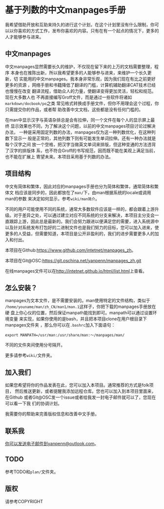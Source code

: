 # 基于列数的中文manpages手册

我希望借助开放和互助来持久的进行这个计划，在这个计划里没有什么限制，你可
以以你喜欢的方式工作，发布你喜欢的内容。只有在有一个起点的情况下，更多的
人才能够参与进来。

## 中文manpages

中文manpages显然需要长久的维护，不仅现在留下来的上万的文档需要整理，程序
本身也在推陈出新，所以我希望更多的人能够参与进来，来维护一个长久更新，切
实能用的中文manpages。我本身非常乐观，因为我们现在有比之前更好更多的资源
，网络手册和书籍降低了翻译的门槛，计算机辅助翻译CAT技术已经也慢慢在改变
翻译流程，借助众人的力量，使翻译变得更加灵活，轻松和规范。现在大多数人也
不再直接编写Groff文件，而是通过一些软件将诸如`markdown/docbook/po`之类
常见格式转换成手册文件，但你不用理会这个过程，你只需提交你的作品，或者帮
助改善中文文档，这些都是没有任何门槛的。

在man中显示汉字与英语杂排总是会有拉伸，同一个文件在每个人的显示屏上最终
显示效果也不同，为了解决这个问题，以前的中文manpages项目讨论过解决办法，
一种是采用固定列数的办法，manpages仅为这一种列数优化，在这种列数下显示一
般是正常的，其他列数下则有可能发生单词拉伸。还有一种办法就是每个汉字之间
放一个空格，把汉字当做英文单词来排版，但这种变通的方法违背了汉字的排版体
系，也不符合Groff的书写规范，因而既不能在美观上满足当前，也不能在扩展上
寄望未来。本项目采用基于列数的办法。

## 项目结构

中文有简体和繁体，因此对应的manpages手册也分为简体和繁体，通常简体和繁体文
档应该是同步的，因此都放在了`man/`下，由man根据系统的locale或调用man的参数
来决定如何显示，参考`wiki/man简介`。

不同的用户可能使用不同的系统，通常大多数软件应该是一样的，都会跟着上游升
级。对于差异之处，可以通过建立对应不同系统的分支来解决，本项目主分支会一
直跟踪上游，因此总是最新的。我们会努力跟进以便满足您的需要，进入系统源中
以及针对系统发布打包好的二进制文件也是我们努力的目标，您可以加入进来，使
更多的人受益，但需要知道，本项目是公开非盈利的，我们的进步需要更多人的加
入和付出。

本项目在Github:<https://www.github.com/intetnet/manpages_zh>。

本项目在Git@OSC:<https://git.oschina.net/yanpenn/manpages_zh.git>

在线manpages文件可以在<http://intetnet.github.io/html/list.html>上查看。

## 怎么安装？

manpages为文本文件，是不需要安装的。man使用特定的文件结构，类似于
`/home/youname/man/zh_CN/man1/man.1`这样子，你把下载的manpages手册放在硬
盘上你心仪的位置，然后保证manpath能找到即可。manpath可以通过设置环境变量
来实现，如果你使用的是bash，并且把本项目clone在用户根目录下manpages文件夹
，那么你可以在`.bashrc`加入下面语句：

	export MANPATH=/usr/man:/usr/share/man:～/manpages/man/
	
不同的文件夹间使用分号隔开。

更多请参考`wiki/`文件夹。

## 加入我们

如果您希望将你的作品发表在此，您可以加入本项目。通常推荐的方式是folk项目，
然后推送更新，或者提醒我添加远程仓库。您也可以加入到本项目里面来，在Github
或者Git@OSC发一个issue或者给我发一封电子邮件就可以了，您现在可以看一下我
们的协调计划。

我需要你的帮助来完善版权信息和改善中文手册。

## 联系我

你可以发送电子邮件到yanpenn@outlook.com。

## TODO

参考TODO和`plan/`文件夹。

## 版权

请参考COPYRIGHT
